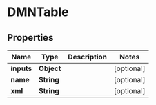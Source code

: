 
# DMNTable

## Properties
Name | Type | Description | Notes
------------ | ------------- | ------------- | -------------
**inputs** | **Object** |  |  [optional]
**name** | **String** |  |  [optional]
**xml** | **String** |  |  [optional]



